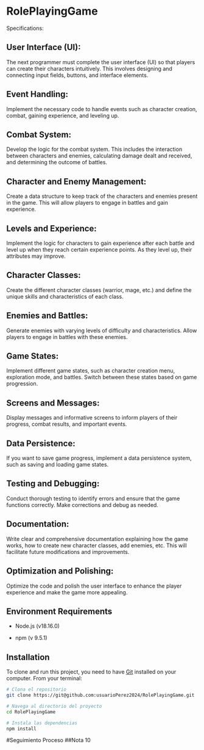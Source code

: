 # RolePlayingGame
Specifications:
## User Interface (UI):

The next programmer must complete the user interface (UI) so that players can create their characters intuitively. This involves designing and connecting input fields, buttons, and interface elements.

## Event Handling:

Implement the necessary code to handle events such as character creation, combat, gaining experience, and leveling up.
## Combat System:

Develop the logic for the combat system. This includes the interaction between characters and enemies, calculating damage dealt and received, and determining the outcome of battles.
## Character and Enemy Management:

Create a data structure to keep track of the characters and enemies present in the game. This will allow players to engage in battles and gain experience.
## Levels and Experience:

Implement the logic for characters to gain experience after each battle and level up when they reach certain experience points. As they level up, their attributes may improve.
## Character Classes:

Create the different character classes (warrior, mage, etc.) and define the unique skills and characteristics of each class.
## Enemies and Battles:

Generate enemies with varying levels of difficulty and characteristics. Allow players to engage in battles with these enemies.
## Game States:

Implement different game states, such as character creation menu, exploration mode, and battles. Switch between these states based on game progression.
## Screens and Messages:

Display messages and informative screens to inform players of their progress, combat results, and important events.
## Data Persistence:

If you want to save game progress, implement a data persistence system, such as saving and loading game states.
## Testing and Debugging:

Conduct thorough testing to identify errors and ensure that the game functions correctly. Make corrections and debug as needed.
## Documentation:

Write clear and comprehensive documentation explaining how the game works, how to create new character classes, add enemies, etc. This will facilitate future modifications and improvements.
## Optimization and Polishing:

Optimize the code and polish the user interface to enhance the player experience and make the game more appealing.
## Environment Requirements

- Node.js (v18.16.0)

- npm (v 9.5.1)

## Installation

To clone and run this project, you need to have [Git](https://git-scm.com) installed on your computer. From your terminal:

```bash
# Clona el repositorio
git clone https://git@github.com:usuarioPerez2024/RolePlayingGame.git

# Navega al directorio del proyecto
cd RolePlayingGame

# Instala las dependencias
npm install
```


#Seguimiento Proceso
##Nota 10
